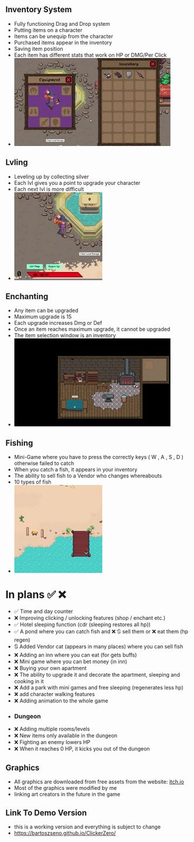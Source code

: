 ## Inventory System

- Fully functioning Drag and Drop system
- Putting items on a character
- Items can be unequip from the character
- Purchased items appear in the inventory
- Saving item position
- Each item has different stats that work on HP or DMG/Per Click
- ![img](https://raw.githubusercontent.com/BartoszSeno/ClickerZero/main/src/assets/MainImg/readme/DnD.gif)

## Lvling

- Leveling up by collecting silver
- Each lvl gives you a point to upgrade your character
- Each next lvl is more difficult
- ![img](https://raw.githubusercontent.com/BartoszSeno/ClickerZero/main/src/assets/MainImg/readme/lvl.gif)

## Enchanting

- Any item can be upgraded
- Maximum upgrade is 15
- Each upgrade increases Dmg or Def
- Once an item reaches maximum upgrade, it cannot be upgraded
- The item selection window is an inventory
- ![img](https://raw.githubusercontent.com/BartoszSeno/ClickerZero/main/src/assets/MainImg/readme/enchant.gif)

## Fishing

- Mini-Game where you have to press the correctly keys ( W , A , S , D ) otherwise failed to catch
- When you catch a fish, it appears in your inventory
- The ability to sell fish to a Vendor who changes whereabouts
- 10 types of fish
- ![img](https://raw.githubusercontent.com/BartoszSeno/ClickerZero/main/src/assets/MainImg/readme/Fish.gif)


# In plans :white_check_mark: :x:

- :white_check_mark: Time and day counter
- :x: Improving clicking / unlocking features (shop / enchant etc.)
- :white_check_mark: Hotel sleeping function (cdr (sleeping restores all hp))
- :white_check_mark: A pond where you can catch fish and :x: :arrows_clockwise: sell them or :x: eat them (hp regen)
- :arrows_clockwise: Added Vendor cat (appears in many places) where you can sell fish
- :x: Adding an inn where you can eat (for gets buffs)
- :x: Mini game where you can bet money (in inn)
- :x: Buying your own apartment
- :x: The ability to upgrade it and decorate the apartment, sleeping and cooking in it
- :x: Add a park with mini games and free sleeping (regenerates less hp)
- :x: add character walking features
- :x: Adding animation to the whole game
- ### Dungeon
- :x: Adding multiple rooms/levels
- :x: New items only available in the dungeon
- :x: Fighting an enemy lowers HP
- :x: When it reaches 0 HP, it kicks you out of the dungeon

## Graphics

- All graphics are downloaded from free assets from the website: [itch.io](https://itch.io/game-assets/free/tag-pixel-art)
- Most of the graphics were modified by me
- linking art creators in the future in the game

## Link To Demo Version

- this is a working version and everything is subject to change
- https://bartoszseno.github.io/ClickerZero/
